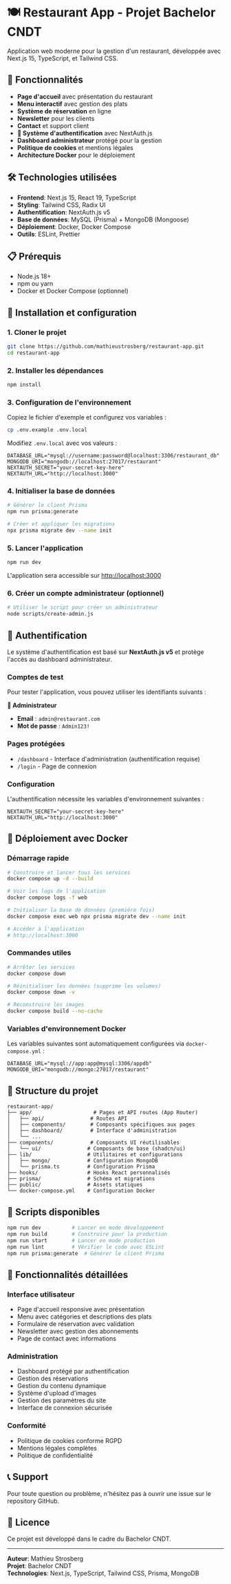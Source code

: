 # 🍽️ Restaurant App - Projet Bachelor CNDT

Application web moderne pour la gestion d'un restaurant, développée avec Next.js 15, TypeScript, et Tailwind CSS.

## 🚀 Fonctionnalités

- **Page d'accueil** avec présentation du restaurant
- **Menu interactif** avec gestion des plats
- **Système de réservation** en ligne
- **Newsletter** pour les clients
- **Contact** et support client
- **🔐 Système d'authentification** avec NextAuth.js
- **Dashboard administrateur** protégé pour la gestion
- **Politique de cookies** et mentions légales
- **Architecture Docker** pour le déploiement

## 🛠️ Technologies utilisées

- **Frontend**: Next.js 15, React 19, TypeScript
- **Styling**: Tailwind CSS, Radix UI
- **Authentification**: NextAuth.js v5
- **Base de données**: MySQL (Prisma) + MongoDB (Mongoose)
- **Déploiement**: Docker, Docker Compose
- **Outils**: ESLint, Prettier

## 📋 Prérequis

- Node.js 18+ 
- npm ou yarn
- Docker et Docker Compose (optionnel)

## 🔧 Installation et configuration

### 1. Cloner le projet

```bash
git clone https://github.com/mathieustrosberg/restaurant-app.git
cd restaurant-app
```

### 2. Installer les dépendances

```bash
npm install
```

### 3. Configuration de l'environnement

Copiez le fichier d'exemple et configurez vos variables :

```bash
cp .env.example .env.local
```

Modifiez `.env.local` avec vos valeurs :

```env
DATABASE_URL="mysql://username:password@localhost:3306/restaurant_db"
MONGODB_URI="mongodb://localhost:27017/restaurant"
NEXTAUTH_SECRET="your-secret-key-here"
NEXTAUTH_URL="http://localhost:3000"
```

### 4. Initialiser la base de données

```bash
# Générer le client Prisma
npm run prisma:generate

# Créer et appliquer les migrations
npx prisma migrate dev --name init
```

### 5. Lancer l'application

```bash
npm run dev
```

L'application sera accessible sur [http://localhost:3000](http://localhost:3000)

### 6. Créer un compte administrateur (optionnel)

```bash
# Utiliser le script pour créer un administrateur
node scripts/create-admin.js
```

## 🔐 Authentification

Le système d'authentification est basé sur **NextAuth.js v5** et protège l'accès au dashboard administrateur.

### Comptes de test

Pour tester l'application, vous pouvez utiliser les identifiants suivants :

**👤 Administrateur**
- **Email** : `admin@restaurant.com`
- **Mot de passe** : `Admin123!`

### Pages protégées

- `/dashboard` - Interface d'administration (authentification requise)
- `/login` - Page de connexion

### Configuration

L'authentification nécessite les variables d'environnement suivantes :

```env
NEXTAUTH_SECRET="your-secret-key-here"
NEXTAUTH_URL="http://localhost:3000"
```

## 🐳 Déploiement avec Docker

### Démarrage rapide

```bash
# Construire et lancer tous les services
docker compose up -d --build

# Voir les logs de l'application
docker compose logs -f web

# Initialiser la base de données (première fois)
docker compose exec web npx prisma migrate dev --name init

# Accéder à l'application
# http://localhost:3000
```

### Commandes utiles

```bash
# Arrêter les services
docker compose down

# Réinitialiser les données (supprime les volumes)
docker compose down -v

# Reconstruire les images
docker compose build --no-cache
```

### Variables d'environnement Docker

Les variables suivantes sont automatiquement configurées via `docker-compose.yml` :

```env
DATABASE_URL="mysql://app:app@mysql:3306/appdb"
MONGODB_URI="mongodb://mongo:27017/restaurant"
```

## 📁 Structure du projet

```
restaurant-app/
├── app/                    # Pages et API routes (App Router)
│   ├── api/               # Routes API
│   ├── components/        # Composants spécifiques aux pages
│   ├── dashboard/         # Interface d'administration
│   └── ...
├── components/            # Composants UI réutilisables
│   └── ui/               # Composants de base (shadcn/ui)
├── lib/                  # Utilitaires et configurations
│   ├── mongo/            # Configuration MongoDB
│   └── prisma.ts         # Configuration Prisma
├── hooks/                # Hooks React personnalisés
├── prisma/               # Schéma et migrations
├── public/               # Assets statiques
└── docker-compose.yml    # Configuration Docker
```

## 🔄 Scripts disponibles

```bash
npm run dev          # Lancer en mode développement
npm run build        # Construire pour la production
npm run start        # Lancer en mode production
npm run lint         # Vérifier le code avec ESLint
npm run prisma:generate  # Générer le client Prisma
```

## 🎯 Fonctionnalités détaillées

### Interface utilisateur
- Page d'accueil responsive avec présentation
- Menu avec catégories et descriptions des plats
- Formulaire de réservation avec validation
- Newsletter avec gestion des abonnements
- Page de contact avec informations

### Administration
- Dashboard protégé par authentification
- Gestion des réservations
- Gestion du contenu dynamique
- Système d'upload d'images
- Gestion des paramètres du site
- Interface de connexion sécurisée

### Conformité
- Politique de cookies conforme RGPD
- Mentions légales complètes
- Politique de confidentialité

## 📞 Support

Pour toute question ou problème, n'hésitez pas à ouvrir une issue sur le repository GitHub.

## 📄 Licence

Ce projet est développé dans le cadre du Bachelor CNDT.

---

**Auteur**: Mathieu Strosberg  
**Projet**: Bachelor CNDT  
**Technologies**: Next.js, TypeScript, Tailwind CSS, Prisma, MongoDB
